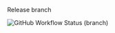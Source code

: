Release branch

![GitHub Workflow Status (branch)](https://img.shields.io/github/actions/workflow/status/MutantAc/sem/main.yml?branch=release)
